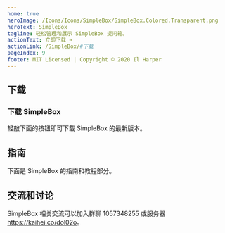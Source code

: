 ```yaml
---
home: true
heroImage: /Icons/Icons/SimpleBox/SimpleBox.Colored.Transparent.png
heroText: SimpleBox
tagline: 轻松管理和展示 SimpleBox 提问箱。
actionText: 立即下载 →
actionLink: /SimpleBox/#下载
pageIndex: 9
footer: MIT Licensed | Copyright © 2020 Il Harper
---
```


## 下载

### 下载 SimpleBox

轻敲下面的按钮即可下载 SimpleBox 的最新版本。

<select-button title="SimpleBox" description="最新版本" href="https://update.simplebox.vbox.moe/stable/SimpleBoxSetup.exe" outer></select-button>

## 指南

下面是 SimpleBox 的指南和教程部分。

<select-button title="用户指南" description="SimpleBox 的用户指南和帮助说明。" href="Guide/"></select-button>

## 交流和讨论

SimpleBox 相关交流可以加入群聊 1057348255 或服务器 <https://kaihei.co/dol02o>。
